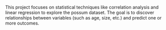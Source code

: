 This project focuses on statistical techniques like correlation analysis and linear regression to explore the possum dataset. The goal is to discover relationships between variables (such as age, size, etc.) and predict one or more outcomes.
